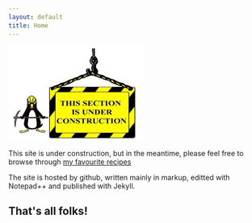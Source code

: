 ```yaml
---
layout: default
title: Home
---
```

![under construction banner](/assets/images/construction2.png)

This site is under construction, but in the meantime, please feel free to browse through [my favourite recipes](/recipes.html)

The site is hosted by github, written mainly in markup, editted with Notepad++ and published with Jekyll.



## That's all folks!
